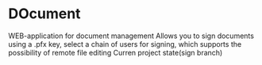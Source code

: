 # DOcument
WEB-application for document management 
Allows you to sign documents using a .pfx key, select a chain of users for signing, which supports the possibility of remote file editing​
Curren project state(sign branch)
